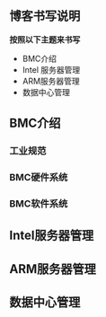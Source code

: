 ## 博客书写说明

**按照以下主题来书写**

- BMC介绍
- Intel 服务器管理
- ARM服务器管理
- 数据中心管理

## BMC介绍

### 工业规范

### BMC硬件系统

### BMC软件系统


## Intel服务器管理

## ARM服务器管理

## 数据中心管理